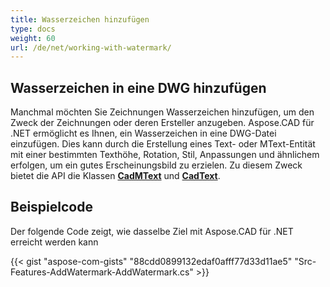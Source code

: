 ```yaml
---
title: Wasserzeichen hinzufügen
type: docs
weight: 60
url: /de/net/working-with-watermark/
---
```


## **Wasserzeichen in eine DWG hinzufügen**

Manchmal möchten Sie Zeichnungen Wasserzeichen hinzufügen, um den Zweck der Zeichnungen oder deren Ersteller anzugeben. Aspose.CAD für .NET ermöglicht es Ihnen, ein Wasserzeichen in eine DWG-Datei einzufügen. Dies kann durch die Erstellung eines Text- oder MText-Entität mit einer bestimmten Texthöhe, Rotation, Stil, Anpassungen und ähnlichem erfolgen, um ein gutes Erscheinungsbild zu erzielen. Zu diesem Zweck bietet die API die Klassen [**CadMText**](https://reference.aspose.com/cad/net/aspose.cad.fileformats.cad.cadobjects/cadmtext) und [**CadText**](https://reference.aspose.com/cad/net/aspose.cad.fileformats.cad.cadobjects/cadtext).

## Beispielcode

Der folgende Code zeigt, wie dasselbe Ziel mit Aspose.CAD für .NET erreicht werden kann

{{< gist "aspose-com-gists" "88cdd0899132edaf0afff77d33d11ae5" "Src-Features-AddWatermark-AddWatermark.cs" >}}

